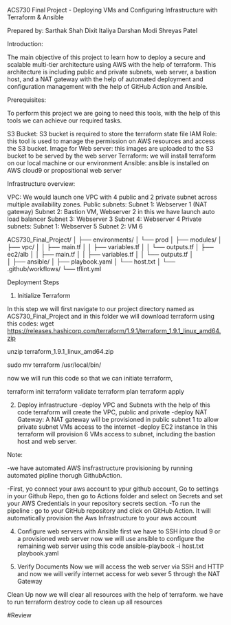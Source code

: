 ACS730 Final Project - Deploying VMs and Configuring Infrastructure with Terraform & Ansible

Prepared by: 
Sarthak Shah
Dixit Italiya
Darshan Modi
Shreyas Patel

Introduction:

The main objective of this project to learn how to deploy a secure and scalable multi-tier architecture using AWS with the help of terraform. This architecture is including public and private subnets, web server, a bastion host, and a NAT gateway with the help of automated deployment and configuration management with the help of GitHub Action and Ansible.

Prerequisites: 

To perform this project we are going to need this tools, with the help of this tools we can achieve our required tasks.

S3 Bucket: S3 bucket is required to store the terraform state file
IAM Role: this tool is used to manage the permission on AWS resources and access the S3 bucket.
Image for Web server: this images are uploaded to the S3 bucket to be served by the web server
Terraform: we will install terraform on our local machine or our environment
Ansible: ansible is installed on AWS cloud9 or propositional web server 


Infrastructure overview:

VPC: We would launch one VPC with 4 public and 2 private subnet across multiple availability zones.
Public subnets:
Subnet 1: Webserver 1 (NAT gateway)
Subnet 2: Bastion VM, Webserver 2 in this we have launch auto load balancer
Subnet 3: Webserver 3
Subnet 4: Webserver 4
Private subnets:
Subnet 1: Webserver 5 
Subnet 2: VM 6

ACS730_Final_Project/
│
├── environments/
│   └── prod
│
├── modules/
│   ├── vpc/
│   │   ├── main.tf
│   │   ├── variables.tf
│   │   └── outputs.tf
│   ├── ec2/alb
│   │   ├── main.tf
│   │   ├── variables.tf
│   │   └── outputs.tf
│        
│
├── ansible/
│   ├── playbook.yaml
│   └── host.txt
│
└── .github/workflows/
    └── tflint.yml



Deployment Steps

1. Initialize Terraform

In this step we will first navigate to our project directory named as ACS730_Final_Project
and in this folder we will download terraform using this codes:
wget https://releases.hashicorp.com/terraform/1.9.1/terraform_1.9.1_linux_amd64.zip

unzip terraform_1.9.1_linux_amd64.zip

sudo mv terraform /usr/local/bin/

now we will run this code so that we can initiate terraform,

terraform init
terraform validate 
terraform plan
terraform apply

2. Deploy infrastructure 
-deploy VPC and Subnets
with the help of this code terraform will create the VPC, public and private
-deploy NAT Gateway:
A NAT gateway will be provisioned in public subnet 1 to allow private subnet VMs access to the internet
-deploy EC2 instance
In this terraform will provision 6 VMs access to subnet, including the bastion host and web server.


Note:


-we have automated AWS insfrastructure provisioning by running automated pipline thorugh GithubAction.

-First, yo connect your aws account to ypur github account, Go to settings in your Github Repo, then go to Actions folder and select on Secrets and set your AWS Credentials in your repository secrets section. 
-To run the pipeline : go to your GitHub repository and click on GitHub Action. It will automatically provision the Aws Infrastructure to your aws account



4. Configure web servers with Ansible
first we have to SSH into cloud 9 or a provisioned web server
now we will use ansible to configure the remaining web server using this code
ansible-playbook -i host.txt playbook.yaml

5. Verify Documents
Now we will access the web server via SSH and HTTP and now we will verify internet access for web sever 5 through the NAT Gateway


Clean Up
now we will clear all resources with the help of terraform.
we have to run terraform destroy code to clean up all resources

#Review
